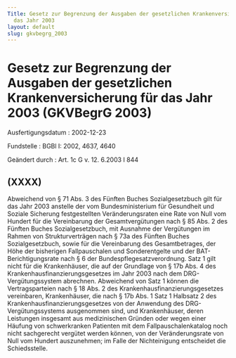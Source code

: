 ```yaml
---
Title: Gesetz zur Begrenzung der Ausgaben der gesetzlichen Krankenversicherung für
  das Jahr 2003
layout: default
slug: gkvbegrg_2003
---
```


# Gesetz zur Begrenzung der Ausgaben der gesetzlichen Krankenversicherung für das Jahr 2003 (GKVBegrG 2003)

Ausfertigungsdatum
:   2002-12-23

Fundstelle
:   BGBl I: 2002, 4637, 4640

Geändert durch
:   Art. 1c G v. 12. 6.2003 I 844


## (XXXX)

Abweichend von § 71 Abs. 3 des Fünften Buches Sozialgesetzbuch gilt
für das Jahr 2003 anstelle der vom Bundesministerium für Gesundheit
und Soziale Sicherung festgestellten Veränderungsraten eine Rate von
Null vom Hundert für die Vereinbarung der Gesamtvergütungen nach § 85
Abs. 2 des Fünften Buches Sozialgesetzbuch, mit Ausnahme der
Vergütungen im Rahmen von Strukturverträgen nach § 73a des Fünften
Buches Sozialgesetzbuch, sowie für die Vereinbarung des
Gesamtbetrages, der Höhe der bisherigen Fallpauschalen und
Sonderentgelte und der BAT-Berichtigungsrate nach § 6 der
Bundespflegesatzverordnung. Satz 1 gilt nicht für die Krankenhäuser,
die auf der Grundlage von § 17b Abs. 4 des
Krankenhausfinanzierungsgesetzes im Jahr 2003 nach dem DRG-
Vergütungssystem abrechnen. Abweichend von Satz 1 können die
Vertragsparteien nach § 18 Abs. 2 des Krankenhausfinanzierungsgesetzes
vereinbaren, Krankenhäuser, die nach § 17b Abs. 1 Satz 1 Halbsatz 2
des Krankenhausfinanzierungsgesetzes von der Anwendung des DRG-
Vergütungssystems ausgenommen sind, und Krankenhäuser, deren
Leistungen insgesamt aus medizinischen Gründen oder wegen einer
Häufung von schwerkranken Patienten mit dem Fallpauschalenkatalog noch
nicht sachgerecht vergütet werden können, von der Veränderungsrate von
Null vom Hundert auszunehmen; im Falle der Nichteinigung entscheidet
die Schiedsstelle.

